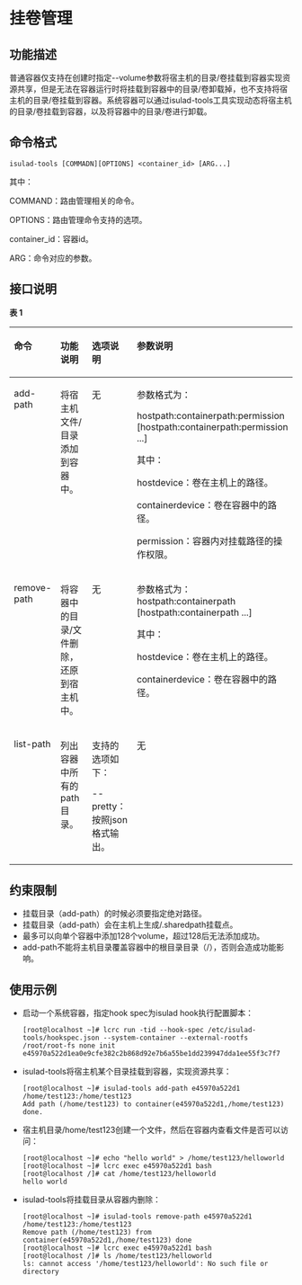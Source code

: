 # 挂卷管理<a name="ZH-CN_TOPIC_0184808034"></a>

## 功能描述<a name="zh-cn_topic_0182200849_section1519142210555"></a>

普通容器仅支持在创建时指定--volume参数将宿主机的目录/卷挂载到容器实现资源共享，但是无法在容器运行时将挂载到容器中的目录/卷卸载掉，也不支持将宿主机的目录/卷挂载到容器。系统容器可以通过isulad-tools工具实现动态将宿主机的目录/卷挂载到容器，以及将容器中的目录/卷进行卸载。

## 命令格式<a name="zh-cn_topic_0182200849_section9239248135514"></a>

```
isulad-tools [COMMADN][OPTIONS] <container_id> [ARG...]
```

其中：

COMMAND：路由管理相关的命令。

OPTIONS：路由管理命令支持的选项。

container\_id：容器id。

ARG：命令对应的参数。

## 接口说明<a name="zh-cn_topic_0182200849_section1437143285512"></a>

**表 1** 

<a name="zh-cn_topic_0182200849_table1869210387418"></a>
<table><thead align="left"><tr id="zh-cn_topic_0182200849_row1569373816419"><th class="cellrowborder" valign="top" width="16.150000000000002%" id="mcps1.2.5.1.1"><p id="zh-cn_topic_0182200849_p106936387415"><a name="zh-cn_topic_0182200849_p106936387415"></a><a name="zh-cn_topic_0182200849_p106936387415"></a>命令</p>
</th>
<th class="cellrowborder" valign="top" width="25.77%" id="mcps1.2.5.1.2"><p id="zh-cn_topic_0182200849_p43193341215"><a name="zh-cn_topic_0182200849_p43193341215"></a><a name="zh-cn_topic_0182200849_p43193341215"></a>功能说明</p>
</th>
<th class="cellrowborder" valign="top" width="23.189999999999998%" id="mcps1.2.5.1.3"><p id="zh-cn_topic_0182200849_p11217215104712"><a name="zh-cn_topic_0182200849_p11217215104712"></a><a name="zh-cn_topic_0182200849_p11217215104712"></a>选项说明</p>
</th>
<th class="cellrowborder" valign="top" width="34.89%" id="mcps1.2.5.1.4"><p id="zh-cn_topic_0182200849_p15693173814112"><a name="zh-cn_topic_0182200849_p15693173814112"></a><a name="zh-cn_topic_0182200849_p15693173814112"></a>参数说明</p>
</th>
</tr>
</thead>
<tbody><tr id="zh-cn_topic_0182200849_row12693163810415"><td class="cellrowborder" valign="top" width="16.150000000000002%" headers="mcps1.2.5.1.1 "><p id="zh-cn_topic_0182200849_p14909923205818"><a name="zh-cn_topic_0182200849_p14909923205818"></a><a name="zh-cn_topic_0182200849_p14909923205818"></a>add-path</p>
</td>
<td class="cellrowborder" valign="top" width="25.77%" headers="mcps1.2.5.1.2 "><p id="zh-cn_topic_0182200849_p01201939112820"><a name="zh-cn_topic_0182200849_p01201939112820"></a><a name="zh-cn_topic_0182200849_p01201939112820"></a>将宿主机文件/目录添加到容器中。</p>
</td>
<td class="cellrowborder" valign="top" width="23.189999999999998%" headers="mcps1.2.5.1.3 "><p id="zh-cn_topic_0182200849_p1621713152471"><a name="zh-cn_topic_0182200849_p1621713152471"></a><a name="zh-cn_topic_0182200849_p1621713152471"></a>无</p>
</td>
<td class="cellrowborder" valign="top" width="34.89%" headers="mcps1.2.5.1.4 "><p id="zh-cn_topic_0182200849_p126791042135812"><a name="zh-cn_topic_0182200849_p126791042135812"></a><a name="zh-cn_topic_0182200849_p126791042135812"></a>参数格式为：</p>
<p id="zh-cn_topic_0182200849_p5200195110493"><a name="zh-cn_topic_0182200849_p5200195110493"></a><a name="zh-cn_topic_0182200849_p5200195110493"></a>hostpath:containerpath:permission  [hostpath:containerpath:permission ...]</p>
<p id="zh-cn_topic_0182200849_p48182532492"><a name="zh-cn_topic_0182200849_p48182532492"></a><a name="zh-cn_topic_0182200849_p48182532492"></a>其中：</p>
<p id="zh-cn_topic_0182200849_p155511013165316"><a name="zh-cn_topic_0182200849_p155511013165316"></a><a name="zh-cn_topic_0182200849_p155511013165316"></a>hostdevice：卷在主机上的路径。</p>
<p id="zh-cn_topic_0182200849_p11101757155310"><a name="zh-cn_topic_0182200849_p11101757155310"></a><a name="zh-cn_topic_0182200849_p11101757155310"></a>containerdevice：卷在容器中的路径。</p>
<p id="zh-cn_topic_0182200849_p1918318113541"><a name="zh-cn_topic_0182200849_p1918318113541"></a><a name="zh-cn_topic_0182200849_p1918318113541"></a>permission：容器内对挂载路径的操作权限。</p>
</td>
</tr>
<tr id="zh-cn_topic_0182200849_row12634059013"><td class="cellrowborder" valign="top" width="16.150000000000002%" headers="mcps1.2.5.1.1 "><p id="zh-cn_topic_0182200849_p17486195414355"><a name="zh-cn_topic_0182200849_p17486195414355"></a><a name="zh-cn_topic_0182200849_p17486195414355"></a>remove-path</p>
</td>
<td class="cellrowborder" valign="top" width="25.77%" headers="mcps1.2.5.1.2 "><p id="zh-cn_topic_0182200849_p859584810286"><a name="zh-cn_topic_0182200849_p859584810286"></a><a name="zh-cn_topic_0182200849_p859584810286"></a>将容器中的目录/文件删除，还原到宿主机中。</p>
</td>
<td class="cellrowborder" valign="top" width="23.189999999999998%" headers="mcps1.2.5.1.3 "><p id="zh-cn_topic_0182200849_p11217181544713"><a name="zh-cn_topic_0182200849_p11217181544713"></a><a name="zh-cn_topic_0182200849_p11217181544713"></a>无</p>
</td>
<td class="cellrowborder" valign="top" width="34.89%" headers="mcps1.2.5.1.4 "><p id="zh-cn_topic_0182200849_p9642651372"><a name="zh-cn_topic_0182200849_p9642651372"></a><a name="zh-cn_topic_0182200849_p9642651372"></a>参数格式为：hostpath:containerpath  [hostpath:containerpath ...]</p>
<p id="zh-cn_topic_0182200849_p17293751135113"><a name="zh-cn_topic_0182200849_p17293751135113"></a><a name="zh-cn_topic_0182200849_p17293751135113"></a>其中：</p>
<p id="zh-cn_topic_0182200849_p192934514511"><a name="zh-cn_topic_0182200849_p192934514511"></a><a name="zh-cn_topic_0182200849_p192934514511"></a>hostdevice：卷在主机上的路径。</p>
<p id="zh-cn_topic_0182200849_p132932051165117"><a name="zh-cn_topic_0182200849_p132932051165117"></a><a name="zh-cn_topic_0182200849_p132932051165117"></a>containerdevice：卷在容器中的路径。</p>
</td>
</tr>
<tr id="zh-cn_topic_0182200849_row915811441301"><td class="cellrowborder" valign="top" width="16.150000000000002%" headers="mcps1.2.5.1.1 "><p id="zh-cn_topic_0182200849_p1703322145914"><a name="zh-cn_topic_0182200849_p1703322145914"></a><a name="zh-cn_topic_0182200849_p1703322145914"></a>list-path</p>
</td>
<td class="cellrowborder" valign="top" width="25.77%" headers="mcps1.2.5.1.2 "><p id="zh-cn_topic_0182200849_p89515512813"><a name="zh-cn_topic_0182200849_p89515512813"></a><a name="zh-cn_topic_0182200849_p89515512813"></a>列出容器中所有的path目录。</p>
</td>
<td class="cellrowborder" valign="top" width="23.189999999999998%" headers="mcps1.2.5.1.3 "><p id="zh-cn_topic_0182200849_p421751513476"><a name="zh-cn_topic_0182200849_p421751513476"></a><a name="zh-cn_topic_0182200849_p421751513476"></a>支持的选项如下：</p>
<p id="zh-cn_topic_0182200849_p2073501695211"><a name="zh-cn_topic_0182200849_p2073501695211"></a><a name="zh-cn_topic_0182200849_p2073501695211"></a>--pretty：按照json格式输出。</p>
</td>
<td class="cellrowborder" valign="top" width="34.89%" headers="mcps1.2.5.1.4 "><p id="zh-cn_topic_0182200849_p1915580203514"><a name="zh-cn_topic_0182200849_p1915580203514"></a><a name="zh-cn_topic_0182200849_p1915580203514"></a>无</p>
</td>
</tr>
</tbody>
</table>

## 约束限制<a name="zh-cn_topic_0182200849_section11674155610"></a>

-   挂载目录（add-path）的时候必须要指定绝对路径。
-   挂载目录（add-path）会在主机上生成/.sharedpath挂载点。
-   最多可以向单个容器中添加128个volume，超过128后无法添加成功。
-   add-path不能将主机目录覆盖容器中的根目录目录（/），否则会造成功能影响。

## 使用示例<a name="zh-cn_topic_0182200849_section1217704995514"></a>

-   启动一个系统容器，指定hook spec为isulad hook执行配置脚本：

    ```
    [root@localhost ~]# lcrc run -tid --hook-spec /etc/isulad-tools/hookspec.json --system-container --external-rootfs /root/root-fs none init
    e45970a522d1ea0e9cfe382c2b868d92e7b6a55be1dd239947dda1ee55f3c7f7
    ```


-   isulad-tools将宿主机某个目录挂载到容器，实现资源共享：

    ```
    [root@localhost ~]# isulad-tools add-path e45970a522d1 /home/test123:/home/test123
    Add path (/home/test123) to container(e45970a522d1,/home/test123) done.
    ```

-   宿主机目录/home/test123创建一个文件，然后在容器内查看文件是否可以访问：

    ```
    [root@localhost ~]# echo "hello world" > /home/test123/helloworld
    [root@localhost ~]# lcrc exec e45970a522d1 bash
    [root@localhost /]# cat /home/test123/helloworld
    hello world
    ```

-   isulad-tools将挂载目录从容器内删除：

    ```
    [root@localhost ~]# isulad-tools remove-path e45970a522d1 /home/test123:/home/test123
    Remove path (/home/test123) from container(e45970a522d1,/home/test123) done
    [root@localhost ~]# lcrc exec e45970a522d1 bash
    [root@localhost /]# ls /home/test123/helloworld
    ls: cannot access '/home/test123/helloworld': No such file or directory
    ```


